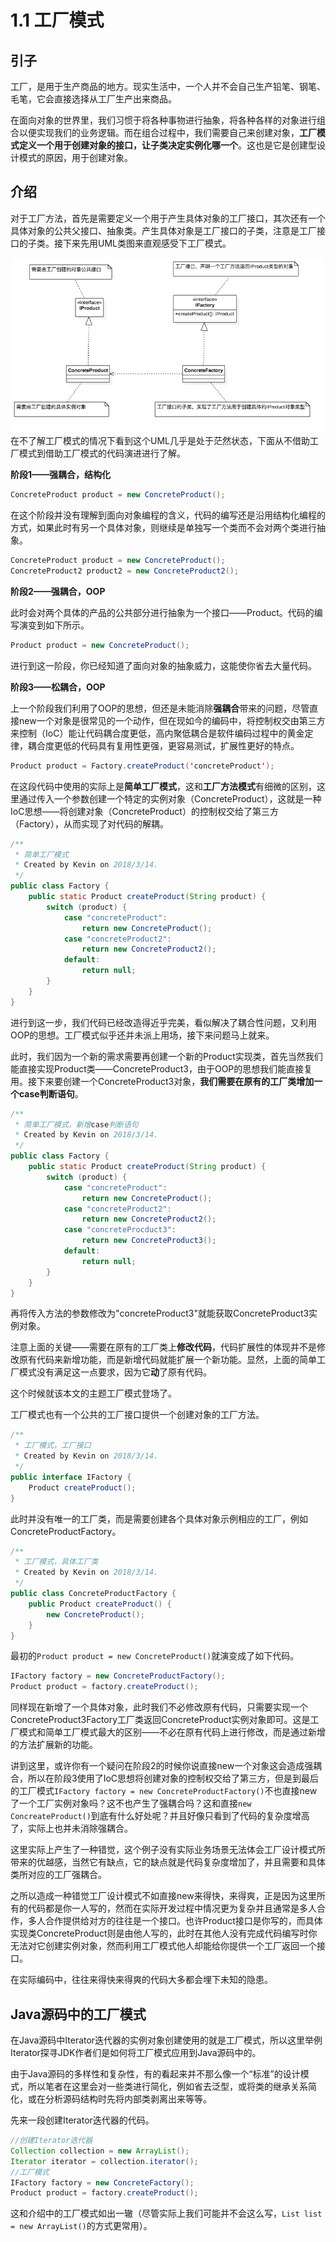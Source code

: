 # 1.1 工厂模式

## 引子

工厂，是用于生产商品的地方。现实生活中，一个人并不会自己生产铅笔、钢笔、毛笔，它会直接选择从工厂生产出来商品。

在面向对象的世界里，我们习惯于将各种事物进行抽象，将各种各样的对象进行组合以便实现我们的业务逻辑。而在组合过程中，我们需要自己来创建对象，**工厂模式定义一个用于创建对象的接口，让子类决定实例化哪一个**。这也是它是创建型设计模式的原因，用于创建对象。

## 介绍

对于工厂方法，首先是需要定义一个用于产生具体对象的工厂接口，其次还有一个具体对象的公共父接口、抽象类。产生具体对象是工厂接口的子类，注意是工厂接口的子类。接下来先用UML类图来直观感受下工厂模式。 
<div align="center">
	<img src="factory_design_pattern.png"/>
</div>
在不了解工厂模式的情况下看到这个UML几乎是处于茫然状态，下面从不借助工厂模式到借助工厂模式的代码演进进行了解。

**阶段1——强耦合，结构化**

```java
ConcreteProduct product = new ConcreteProduct();
```
在这个阶段并没有理解到面向对象编程的含义，代码的编写还是沿用结构化编程的方式，如果此时有另一个具体对象，则继续是单独写一个类而不会对两个类进行抽象。

```java
ConcreteProduct product = new ConcreteProduct();
ConcreteProduct2 product2 = new ConcreteProduct2();
```
**阶段2——强耦合，OOP**

此时会对两个具体的产品的公共部分进行抽象为一个接口——Product。代码的编写演变到如下所示。

```java
Product product = new ConcreteProduct();
```
进行到这一阶段，你已经知道了面向对象的抽象威力，这能使你省去大量代码。

**阶段3——松耦合，OOP**

上一个阶段我们利用了OOP的思想，但还是未能消除**强耦合**带来的问题，尽管直接new一个对象是很常见的一个动作，但在现如今的编码中，将控制权交由第三方来控制（IoC）能让代码耦合度更低，高内聚低耦合是软件编码过程中的黄金定律，耦合度更低的代码具有复用性更强，更容易测试，扩展性更好的特点。

```java
Product product = Factory.createProduct('concreteProduct');
```
在这段代码中使用的实际上是**简单工厂模式**，这和**工厂方法模式**有细微的区别，这里通过传入一个参数创建一个特定的实例对象（ConcreteProduct），这就是一种IoC思想——将创建对象（ConcreteProduct）的控制权交给了第三方（Factory），从而实现了对代码的解耦。

```java
/**
 * 简单工厂模式
 * Created by Kevin on 2018/3/14.
 */
public class Factory {
    public static Product createProduct(String product) {
        switch (product) {
            case "concreteProduct":
                return new ConcreteProduct();
            case "concreteProduct2":
                return new ConcreteProduct2();
            default:
                return null;
        }
    } 
}
```
进行到这一步，我们代码已经改造得近乎完美，看似解决了耦合性问题，又利用OOP的思想。工厂模式似乎还并未派上用场，接下来问题马上就来。

此时，我们因为一个新的需求需要再创建一个新的Product实现类，首先当然我们能直接实现Product类——ConcreteProduct3，由于OOP的思想我们能直接复用。接下来要创建一个ConcreteProduct3对象，**我们需要在原有的工厂类增加一个case判断语句**。

```java
/**
 * 简单工厂模式，新增case判断语句
 * Created by Kevin on 2018/3/14.
 */
public class Factory {
    public static Product createProduct(String product) {
        switch (product) {
            case "concreteProduct":
                return new ConcreteProduct();
            case "concreteProduct2":
                return new ConcreteProduct2();
            case "concreteProcduct3":
                return new ConcreteProduct3();
            default:
                return null;
        }
    }
}
```
再将传入方法的参数修改为"concreteProduct3"就能获取ConcreteProduct3实例对象。

注意上面的关键——需要在原有的工厂类上**修改代码**，代码扩展性的体现并不是修改原有代码来新增功能，而是新增代码就能扩展一个新功能。显然，上面的简单工厂模式没有满足这一点要求，因为它**动**了原有代码。

这个时候就该本文的主题工厂模式登场了。

工厂模式也有一个公共的工厂接口提供一个创建对象的工厂方法。

```java
/**
 * 工厂模式，工厂接口
 * Created by Kevin on 2018/3/14.
 */
public interface IFactory {
    Product createProduct();
}
```

此时并没有唯一的工厂类，而是需要创建各个具体对象示例相应的工厂，例如ConcreteProductFactory。

```java
/**
 * 工厂模式，具体工厂类
 * Created by Kevin on 2018/3/14.
 */
public class ConcreteProductFactory {
    public Product createProduct() {
        new ConcreteProduct();
    }
}
```
最初的`Product product = new ConcreteProduct()`就演变成了如下代码。

```java
IFactory factory = new ConcreteProductFactory();
Product product = factory.createProduct();
```

同样现在新增了一个具体对象，此时我们不必修改原有代码，只需要实现一个ConcreteProduct3Factory工厂类返回ConcreteProduct实例对象即可。这是工厂模式和简单工厂模式最大的区别——不必在原有代码上进行修改，而是通过新增的方法扩展新的功能。

讲到这里，或许你有一个疑问在阶段2的时候你说直接new一个对象这会造成强耦合，所以在阶段3使用了IoC思想将创建对象的控制权交给了第三方，但是到最后的工厂模式`IFactory factory = new ConcreteProductFactory()`不也直接new了一个工厂实例对象吗？这不也产生了强耦合吗？这和直接`new ConcreateProduct()`到底有什么好处呢？并且好像只看到了代码的复杂度增高了，实际上也并未消除强耦合。

这里实际上产生了一种错觉，这个例子没有实际业务场景无法体会工厂设计模式所带来的优越感，当然它有缺点，它的缺点就是代码复杂度增加了，并且需要和具体类所对应的工厂强耦合。

之所以造成一种错觉工厂设计模式不如直接new来得快，来得爽，正是因为这里所有的代码都是你一人写的，然而在实际开发过程中情况更为复杂并且通常是多人合作，多人合作提供给对方的往往是一个接口。也许Product接口是你写的，而具体实现类ConcreteProduct则是由他人写的，此时在其他人没有完成代码编写时你无法对它创建实例对象，然而利用工厂模式他人却能给你提供一个工厂返回一个接口。

在实际编码中，往往来得快来得爽的代码大多都会埋下未知的隐患。

## Java源码中的工厂模式

在Java源码中Iterator迭代器的实例对象创建使用的就是工厂模式，所以这里举例Iterator探寻JDK作者们是如何将工厂模式应用到Java源码中的。

由于Java源码的多样性和复杂性，有的看起来并不那么像一个“标准”的设计模式，所以笔者在这里会对一些类进行简化，例如省去泛型，或将类的继承关系简化，或在分析源码结构时先将内部类剥离出来等等。

先来一段创建Iterator迭代器的代码。

```java
//创建Iterator迭代器
Collection collection = new ArrayList();
Iterator iterator = collection.iterator();
//工厂模式
IFactory factory = new ConcreteFactory();
Product product = factory.createProduct();
```
这和介绍中的工厂模式如出一辙（尽管实际上我们可能并不会这么写，`List list = new ArrayList()`的方式更常用）。






